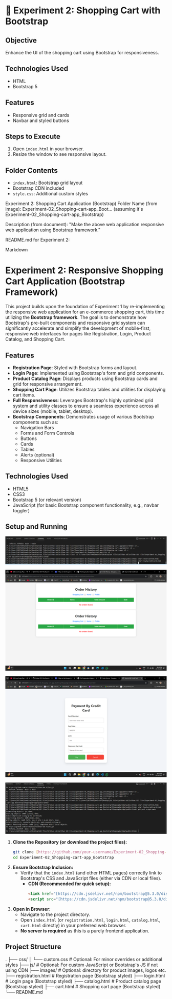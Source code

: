 # 🎨 Experiment 2: Shopping Cart with Bootstrap

## Objective
Enhance the UI of the shopping cart using Bootstrap for responsiveness.

## Technologies Used
- HTML
- Bootstrap 5


## Features
- Responsive grid and cards
- Navbar and styled buttons

## Steps to Execute
1. Open `index.html` in your browser.
2. Resize the window to see responsive layout.

## Folder Contents
- `index.html`: Bootstrap grid layout
- Bootstrap CDN included
- `style.css`: Additional custom styles


Experiment 2: Shopping Cart Application (Bootstrap)
Folder Name (from image): Experiment-02_Shopping-cart-app_Boot... (assuming it's Experiment-02_Shopping-cart-app_Bootstrap)

Description (from document): "Make the above web application responsive web application using Bootstrap framework."

README.md for Experiment 2:

Markdown

# Experiment 2: Responsive Shopping Cart Application (Bootstrap Framework)

This project builds upon the foundation of Experiment 1 by re-implementing the responsive web application for an e-commerce shopping cart, this time utilizing the **Bootstrap framework**. The goal is to demonstrate how Bootstrap's pre-built components and responsive grid system can significantly accelerate and simplify the development of mobile-first, responsive web interfaces for pages like Registration, Login, Product Catalog, and Shopping Cart.

## Features

* **Registration Page**: Styled with Bootstrap forms and layout.
* **Login Page**: Implemented using Bootstrap's form and grid components.
* **Product Catalog Page**: Displays products using Bootstrap cards and grid for responsive arrangement.
* **Shopping Cart Page**: Utilizes Bootstrap tables and utilities for displaying cart items.
* **Full Responsiveness**: Leverages Bootstrap's highly optimized grid system and utility classes to ensure a seamless experience across all device sizes (mobile, tablet, desktop).
* **Bootstrap Components**: Demonstrates usage of various Bootstrap components such as:
    * Navigation Bars
    * Forms and Form Controls
    * Buttons
    * Cards
    * Tables
    * Alerts (optional)
    * Responsive Utilities

## Technologies Used

* HTML5
* CSS3
* Bootstrap 5 (or relevant version)
* JavaScript (for basic Bootstrap component functionality, e.g., navbar toggler)

## Setup and Running
![alt text](images/running.png)

![alt text](images/orders.png)

![alt text](images/payment.png)

![alt text](images/terminal.png)

1.  **Clone the Repository (or download the project files):**
    ```bash
    git clone [https://github.com/your-username/Experiment-02_Shopping-cart-app_Bootstrap.git](https://github.com/your-username/Experiment-02_Shopping-cart-app_Bootstrap.git)
    cd Experiment-02_Shopping-cart-app_Bootstrap
    ```
2.  **Ensure Bootstrap Inclusion:**
    * Verify that the `index.html` (and other HTML pages) correctly link to Bootstrap's CSS and JavaScript files (either via CDN or local files).
        * **CDN (Recommended for quick setup):**
            ```html
            <link href="[https://cdn.jsdelivr.net/npm/bootstrap@5.3.0/dist/css/bootstrap.min.css](https://cdn.jsdelivr.net/npm/bootstrap@5.3.0/dist/css/bootstrap.min.css)" rel="stylesheet">
            <script src="[https://cdn.jsdelivr.net/npm/bootstrap@5.3.0/dist/js/bootstrap.bundle.min.js](https://cdn.jsdelivr.net/npm/bootstrap@5.3.0/dist/js/bootstrap.bundle.min.js)"></script>
            ```
3.  **Open in Browser:**
    * Navigate to the project directory.
    * Open `index.html` (or `registration.html`, `login.html`, `catalog.html`, `cart.html` directly) in your preferred web browser.
    * **No server is required** as this is a purely frontend application.

## Project Structure

.
├── css/
│   └── custom.css          # Optional: For minor overrides or additional styles
├── js/                     # Optional: For custom JavaScript or Bootstrap's JS if not using CDN
├── images/                 # Optional: directory for product images, logos etc.
├── registration.html       # Registration page (Bootstrap styled)
├── login.html              # Login page (Bootstrap styled)
├── catalog.html            # Product catalog page (Bootstrap styled)
├── cart.html               # Shopping cart page (Bootstrap styled)
└── README.md